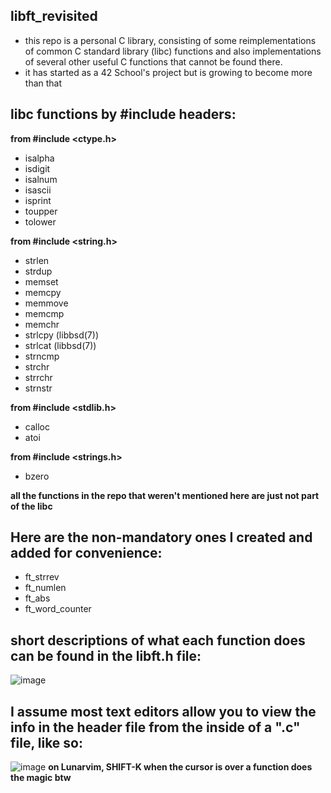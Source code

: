 ## libft_revisited
* this repo is a personal C library, consisting of some reimplementations of common C standard library (libc) functions and also implementations of several other useful C functions that cannot be found there.
* it has started as a 42 School's project but is growing to become more than that

## libc functions by #include headers:
 **from #include <ctype.h>**
* isalpha
* isdigit
* isalnum
* isascii
* isprint
* toupper
* tolower

**from #include <string.h>**
* strlen
* strdup
* memset
* memcpy 
* memmove
* memcmp
* memchr
* strlcpy (libbsd(7))
* strlcat (libbsd(7))
* strncmp
* strchr
* strrchr
* strnstr

**from #include <stdlib.h>**
* calloc
* atoi

**from #include <strings.h>**
* bzero

**all the functions in the repo that weren't mentioned here are just not part of the libc**

## Here are the non-mandatory ones I created and added for convenience:
* ft_strrev
* ft_numlen
* ft_abs
* ft_word_counter

## short descriptions of what each function does can be found in the libft.h file:

![image](https://user-images.githubusercontent.com/92558763/193467897-d5cc881d-449f-4abc-b6a0-d90d881ddc0e.png)

## I assume most text editors allow you to view the info in the header file from the inside of a ".c" file, like so:

![image](https://user-images.githubusercontent.com/92558763/193468036-25d54ed5-80f7-44d5-a729-445d0da4b7e1.png)
**on Lunarvim, SHIFT-K when the cursor is over a function does the magic btw**
